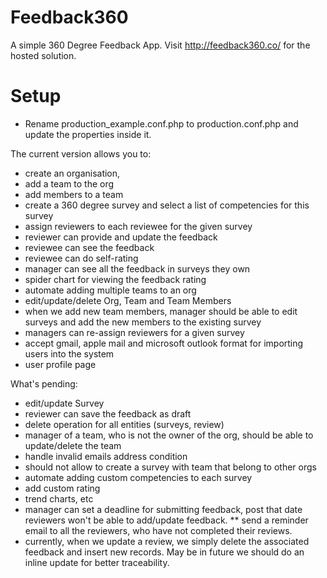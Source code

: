 # Feedback360
A simple 360 Degree Feedback App. Visit http://feedback360.co/ for the hosted solution.

# Setup
* Rename production_example.conf.php to production.conf.php and update the properties inside it.

The current version allows you to: 
* create an organisation, 
* add a team to the org
* add members to a team
* create a 360 degree survey and select a list of competencies for this survey 
* assign reviewers to each reviewee for the given survey
* reviewer can provide and update the feedback
* reviewee can see the feedback
* reviewee can do self-rating
* manager can see all the feedback in surveys they own
* spider chart for viewing the feedback rating
* automate adding multiple teams to an org
* edit/update/delete Org, Team and Team Members
* when we add new team members, manager should be able to edit surveys and add the new members to the existing survey
* managers can re-assign reviewers for a given survey
* accept gmail, apple mail and microsoft outlook format for importing users into the system
* user profile page

What's pending:
* edit/update Survey
* reviewer can save the feedback as draft
* delete operation for all entities (surveys, review)
* manager of a team, who is not the owner of the org, should be able to update/delete the team
* handle invalid emails address condition
* should not allow to create a survey with team that belong to other orgs
* automate adding custom competencies to each survey
* add custom rating
* trend charts, etc
* manager can set a deadline for submitting feedback, post that date reviewers won't be able to add/update feedback.
** send a reminder email to all the reviewers, who have not completed their reviews.
* currently, when we update a review, we simply delete the associated feedback and insert new records. May be in future we should do an inline update for better traceability.
